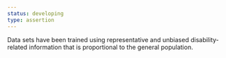 ```yaml
---
status: developing
type: assertion
---
```


Data sets have been trained using representative and unbiased disability-related information that is proportional to the general population. 

